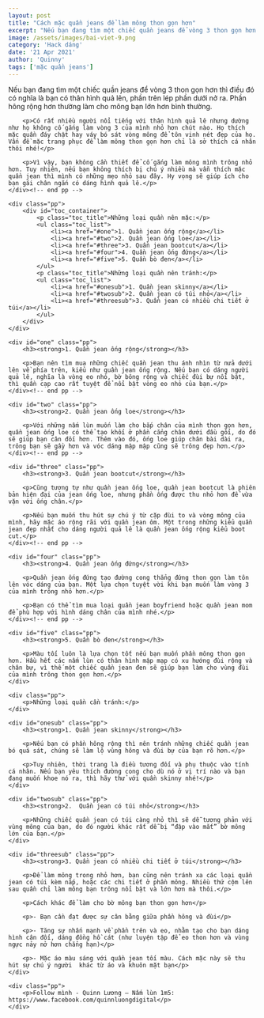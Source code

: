 ```yaml
---
layout: post
title: "Cách mặc quần jeans để làm mông thon gọn hơn"
excerpt: "Nếu bạn đang tìm một chiếc quần jeans để vòng 3 thon gọn hơn thì điều đó có nghĩa là bạn có thân hình quả lên, phần trên lép phần dưới nở ra. Phần hông rộng hơn thường làm cho mông bạn lớn hơn bình thường."
image: /assets/images/bai-viet-9.png
category: 'Hack dáng'
date: '21 Apr 2021'
author: 'Quinny'
tags: ['mặc quần jeans']
---
```


<div class="blog-content">
    <div class="pp">
        <p>Nếu bạn đang tìm một chiếc quần jeans để vòng 3 thon gọn hơn thì điều đó có nghĩa là bạn có thân hình quả lên, phần trên lép phần dưới nở ra. Phần hông rộng hơn thường làm cho mông bạn lớn hơn bình thường.</p>

        <p>Có rất nhiều người nổi tiếng với thân hình quả lê nhưng dường như họ không cố gắng làm vòng 3 của mình nhỏ hơn chút nào. Họ thích mặc quần đáy chật hay váy bó sát vòng mông để tôn vinh nét đẹp của họ. Vấn đề mặc trang phục để làm mông thon gọn hơn chỉ là sở thích cá nhân thôi nhé!</p>

        <p>Vì vậy, bạn không cần thiết để cố gắng làm mông mình trông nhỏ hơn. Tuy nhiên, nếu bạn không thích bị chú ý nhiều mà vẫn thích mặc quần jean thì mình có những mẹo nhỏ sau đây. Hy vọng sẽ giúp ích cho bạn gái chân ngắn có dáng hình quả lê.</p>
    </div><!-- end pp -->

    <div class="pp">
        <div id="toc_container">
            <p class="toc_title">Những loại quần nên mặc:</p>
            <ul class="toc_list">
                <li><a href="#one">1. Quần jean ống rộng</a></li>
                <li><a href="#two">2. Quần jean ống loe</a></li>
                <li><a href="#three">3. Quần jean bootcut</a></li>
                <li><a href="#four">4. Quần jean ống đứng</a></li>
                <li><a href="#five">5. Quần bò đen</a></li>
            </ul>
            <p class="toc_title">Những loại quần nên tránh:</p>
            <ul class="toc_list">
                <li><a href="#onesub">1. Quần jean skinny</a></li>
                <li><a href="#twosub">2. Quần jean có túi nhỏ</a></li>
                <li><a href="#threesub">3. Quần jean có nhiều chi tiết ở túi</a></li>
            </ul>
        </div>
    </div>

    <div id="one" class="pp">
        <h3><strong>1. Quần jean ống rộng</strong></h3>

        <p>Bạn nên tìm mua những chiếc quần jean thu ánh nhìn từ nửa dưới lên về phía trên, kiểu như quần jean ống rộng. Nếu bạn có dáng người quả lê, nghĩa là vòng eo nhỏ, bờ bông rộng và chiếc đùi bự nổi bật, thì quần cạp cao rất tuyệt để nổi bật vòng eo nhỏ của bạn.</p>
    </div><!-- end pp -->

    <div id="two" class="pp">
        <h3><strong>2. Quần jean ống loe</strong></h3>

        <p>Với những nấm lùn muốn làm cho bắp chân của mình thon gọn hơn, quần jean ống loe có thể tạo khối ở phần cẳng chân dưới đầu gối, do đó sẽ giúp bạn cân đối hơn. Thêm vào đó, ống loe giúp chân bài dài ra, trông bạn sẽ gầy hơn và vóc dáng mập mập cũng sẽ trông đẹp hơn.</p>
    </div><!-- end pp -->

    <div id="three" class="pp">
        <h3><strong>3. Quần jean bootcut</strong></h3>

        <p>Cũng tương tự như quần jean ống loe, quần jean bootcut là phiên bản hiện đại của jean ống loe, nhưng phần ống được thu nhỏ hơn để vừa vặn với ống chân.</p>

        <p>Nếu bạn muốn thu hút sự chú ý từ cặp đùi to và vòng mông của mình, hãy mặc áo rộng rãi với quần jean ôm. Một trong những kiểu quần jean đẹp nhất cho dáng người quả lê là quần jean ống rộng kiểu boot cut.</p>
    </div><!-- end pp -->

    <div id="four" class="pp">
        <h3><strong>4. Quần jean ống đứng</strong></h3>

        <p>Quần jean ống đứng tạo đường cong thẳng đứng thon gọn làm tôn lên vóc dáng của bạn. Một lựa chọn tuyệt vời khi bạn muốn làm vòng 3 của mình trông nhỏ hơn.</p>

        <p>Bạn có thể tìm mua loại quần jean boyfriend hoặc quần jean mom để phù hợp với hình dáng chân của mình nhé.</p>
    </div><!-- end pp -->

    <div id="five" class="pp">
        <h3><strong>5. Quần bò đen</strong></h3>

        <p>Màu tối luôn là lựa chọn tốt nếu bạn muốn phần mông thon gọn hơn. Hầu hết các nấm lùn có thân hình mập mạp có xu hướng đùi rộng và chân bự, vì thế một chiếc quần jean đen sẽ giúp bạn làm cho vùng đùi của mình trông thon gọn hơn.</p>
    </div>

    <div class="pp">
        <p>Những loại quần cần tránh:</p>
    </div>

    <div id="onesub" class="pp">
        <h3><strong>1. Quần jean skinny</strong></h3>

        <p>Nếu bạn có phần hông rộng thì nên tránh những chiếc quần jean bó quá sát, chúng sẽ làm lộ vùng hông và đùi bự của bạn rõ hơn.</p>

        <p>Tuy nhiên, thời trang là điều tương đối và phụ thuộc vào tính cá nhân. Nếu bạn yêu thích đường cong cho dù nó ở vị trí nào và bạn đang muốn khoe nó ra, thì hãy thử với quần skinny nhé!</p>
    </div>

    <div id="twosub" class="pp">
        <h3><strong>2.  Quần jean có túi nhỏ</strong></h3>

        <p>Những chiếc quần jean có túi càng nhỏ thì sẽ dễ tương phản với vùng mông của bạn, do đó người khác rất dễ bị “đập vào mắt” bờ mông lớn của bạn.</p>
    </div>

    <div id="threesub" class="pp">
        <h3><strong>3. Quần jean có nhiều chi tiết ở túi</strong></h3>

        <p>Để làm mông trong nhỏ hơn, bạn cũng nên tránh xa các loại quần jean có túi kèm nắp, hoặc các chi tiết ở phần mông. Nhiều thứ cộm lên sau quần chỉ làm mông bạn trông nổi bật và lớn hơn mà thôi.</p>

        <p>Cách khác để làm cho bờ mông bạn thon gọn hơn</p>

        <p>- Bạn cần đạt được sự cân bằng giữa phần hông và đùi</p>

        <p>- Tăng sự nhấn mạnh về phần trên và eo, nhằm tạo cho bạn dáng hình cân đối, dáng đồng hồ cát (như luyện tập để eo thon hơn và vùng ngực nảy nở hơn chẳng hạn)</p>

        <p>- Mặc áo màu sáng với quần jean tối màu. Cách mặc này sẽ thu hút sự chú ý người  khác từ áo và khuôn mặt bạn</p>
    </div>

    <div class="pp">
        <p>Follow mình - Quinn Lương – Nấm lùn 1m5: https://www.facebook.com/quinnluongdigital</p>
    </div>
</div><!-- end content -->